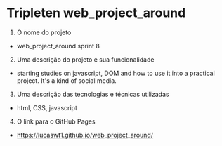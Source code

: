 # Tripleten web_project_around

1. O nome do projeto

- web_project_around sprint 8

2. Uma descrição do projeto e sua funcionalidade

- starting studies on javascript, DOM and how to use it into a practical project. It's a kind of social media.

3. Uma descrição das tecnologias e técnicas utilizadas

- html, CSS, javascript

4. O link para o GitHub Pages

- https://lucaswt1.github.io/web_project_around/
